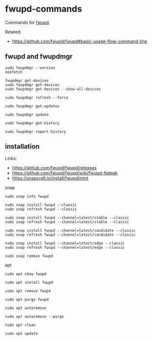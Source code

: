 # fwupd-commands
Commands for [fwupd](https://github.com/fwupd/fwupd).

Related:
- https://github.com/fwupd/fwupd#basic-usage-flow-command-line

## fwupd and fwupdmgr
```
sudo fwupdmgr --version
neofetch

fwupdmgr get-devices
sudo fwupdmgr get-devices
sudo fwupdmgr get-devices --show-all-devices

sudo fwupdmgr refresh --force

sudo fwupdmgr get-updates

sudo fwupdmgr update

sudo fwupdmgr get-history

sudo fwupdmgr report-history
```

## installation

Links:
- https://github.com/fwupd/fwupd/releases
- https://github.com/fwupd/fwupd/wiki/fwupd-flatpak
- https://snapcraft.io/install/fwupd/mint

snap
```
sudo snap info fwupd

sudo snap install fwupd --classic
sudo snap refresh fwupd --classic

sudo snap install fwupd --channel=latest/stable --classic
sudo snap refresh fwupd --channel=latest/stable --classic

sudo snap install fwupd --channel=latest/candidate --classic
sudo snap refresh fwupd --channel=latest/candidate --classic

sudo snap install fwupd --channel=latest/edge --classic
sudo snap refresh fwupd --channel=latest/edge --classic

sudo snap remove fwupd
```

apt
```
sudo apt show fwupd

sudo apt install fwupd

sudo apt remove fwupd

sudo apt purge fwupd

sudo apt autoremove

sudo apt autoremove --purge

sudo apt clean

sudo apt update
```
